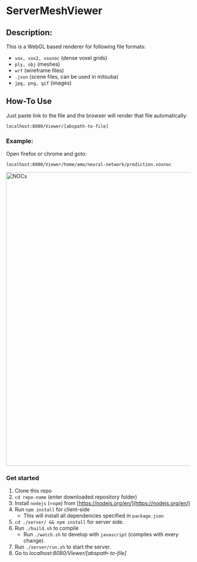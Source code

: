 # ServerMeshViewer

## Description: 

This is a WebGL based renderer for following file formats:

- ```vox, vox2, voxnoc``` (dense voxel grids)
- ```ply, obj``` (meshes)
- ```wrf``` (wireframe files)
- ```.json``` (scene files, can be used in mitsuba)
- ```jpg, png, gif``` (images)


## How-To Use

Just paste link to the file and the browser will render that file automatically:

```localhost:8080/Viewer/[abspath-to-file]```


### Example:
Open firefox or chrome and goto:

```localhost:8080/Viewer/home/amo/neural-network/prediction.voxnoc```

<img src="pics/example.png" alt="NOCs" width="800" >

### Get started

1. Clone this repo 
2. `cd repo-name` (enter downloaded repository folder)
3. Install `nodejs` (=`npm`) from [https://nodejs.org/en/](https://nodejs.org/en/)
4. Run `npm install` for client-side 
    * This will install all dependencies specified in `package.json`
5. `cd ./server/ && npm install` for server side.
6. Run `./build.sh` to compile
    * Run `./watch.sh` to develop with `javascript` (compiles with every change).
7. Run `./server/run.sh` to start the server.
8. Go to *localhost:8080/Viewer/[abspath-to-file]* 

